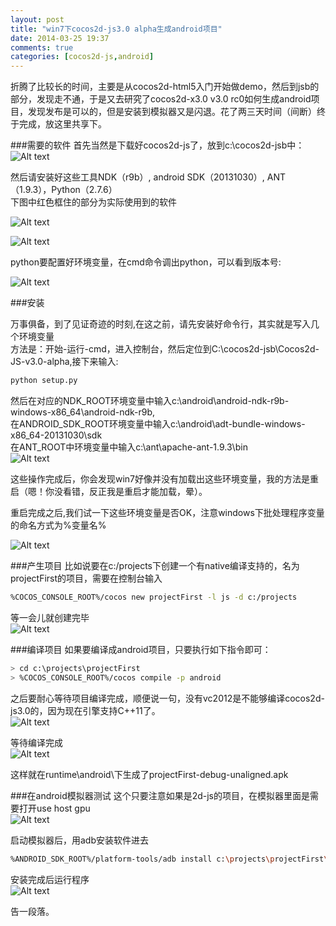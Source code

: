 ```yaml
---
layout: post
title: "win7下cocos2d-js3.0 alpha生成android项目"
date: 2014-03-25 19:37
comments: true
categories: [cocos2d-js,android] 
---
```


折腾了比较长的时间，主要是从cocos2d-html5入门开始做demo，然后到jsb的部分，发现走不通，于是又去研究了cocos2d-x3.0 v3.0 rc0如何生成android项目，发现发布是可以的，但是安装到模拟器又是闪退。花了两三天时间（间断）终于完成，放这里共享下。

<!-- more -->

###需要的软件
首先当然是下载好cocos2d-js了，放到c:\cocos2d-jsb中：<br>
![Alt text](/images/evoup/cocos2d-js_android/01.png)

然后请安装好这些工具NDK（r9b）, android SDK（20131030）, ANT（1.9.3），Python（2.7.6）<br>
下图中红色框住的部分为实际使用到的软件

![Alt text](/images/evoup/cocos2d-js_android/02.png)

![Alt text](/images/evoup/cocos2d-js_android/03.png)

python要配置好环境变量，在cmd命令调出python，可以看到版本号:<br>

![Alt text](/images/evoup/cocos2d-js_android/04.png)

###安装

万事俱备，到了见证奇迹的时刻,在这之前，请先安装好命令行，其实就是写入几个环境变量<br>
方法是：开始-运行-cmd，进入控制台，然后定位到C:\cocos2d-jsb\Cocos2d-JS-v3.0-alpha,接下来输入:

```sh
python setup.py
```

然后在对应的NDK_ROOT环境变量中输入c:\android\android-ndk-r9b-windows-x86_64\android-ndk-r9b,<br>
在ANDROID_SDK_ROOT环境变量中输入c:\android\adt-bundle-windows-x86_64-20131030\sdk<br>
在ANT_ROOT中环境变量中输入c:\ant\apache-ant-1.9.3\bin<br>
![Alt text](/images/evoup/cocos2d-js_android/05.png)

这些操作完成后，你会发现win7好像并没有加载出这些环境变量，我的方法是重启（嗯！你没看错，反正我是重启才能加载，晕）。<br>

重启完成之后,我们试一下这些环境变量是否OK，注意windows下批处理程序变量的命名方式为%变量名%<br>

![Alt text](/images/evoup/cocos2d-js_android/06.png)

###产生项目
比如说要在c:/projects下创建一个有native编译支持的，名为projectFirst的项目，需要在控制台输入

```sh
%COCOS_CONSOLE_ROOT%/cocos new projectFirst -l js -d c:/projects
```

等一会儿就创建完毕<br>
![Alt text](/images/evoup/cocos2d-js_android/07.png)

###编译项目
如果要编译成android项目，只要执行如下指令即可：<br>

```sh
> cd c:\projects\projectFirst
> %COCOS_CONSOLE_ROOT%/cocos compile -p android
```

之后要耐心等待项目编译完成，顺便说一句，没有vc2012是不能够编译cocos2d-js3.0的，因为现在引擎支持C++11了。<br>
![Alt text](/images/evoup/cocos2d-js_android/08.png)

等待编译完成<br>
![Alt text](/images/evoup/cocos2d-js_android/09.png)

这样就在runtime\android\下生成了projectFirst-debug-unaligned.apk

###在android模拟器测试
这个只要注意如果是2d-js的项目，在模拟器里面是需要打开use host gpu<br>
![Alt text](/images/evoup/cocos2d-js_android/10.png)

启动模拟器后，用adb安装软件进去<br>

```sh
%ANDROID_SDK_ROOT%/platform-tools/adb install c:\projects\projectFirst\runtime\android\projectFirst-debug-unaligned.apk
```

安装完成后运行程序<br>
![Alt text](/images/evoup/cocos2d-js_android/10.png)

告一段落。
